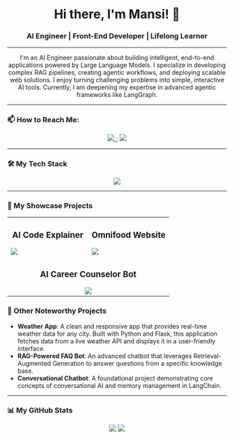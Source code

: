 <div align="center">
  <h1>Hi there, I'm Mansi! 👋</h1>
  <h3>AI Engineer | Front-End Developer | Lifelong Learner</h3>
</div>

---

<p align="center">
I'm an AI Engineer passionate about building intelligent, end-to-end applications powered by Large Language Models. I specialize in developing complex RAG pipelines, creating agentic workflows, and deploying scalable web solutions. I enjoy turning challenging problems into simple, interactive AI tools. Currently, I am deepening my expertise in advanced agentic frameworks like LangGraph.
</p>

---

### 📫 How to Reach Me:
<p align="center">
  <a href="mailto:mansisingh.am000@gmail.com">
    <img src="https://img.shields.io/badge/Gmail-D14836?style=for-the-badge&logo=gmail&logoColor=white" />
  </a>;
  <a href="https://www.linkedin.com/in/mansi-ai/">
    <img src="https://img.shields.io/badge/LinkedIn-0077B5?style=for-the-badge&logo=linkedin&logoColor=white" />
  </a>
</p>

---

### 🛠️ My Tech Stack
<p align="center">
  <img src="https://skillicons.dev/icons?i=python,flask,fastapi,langchain,LLM,git,html,css,js&theme=dark" />
</p>

---

### 🚀 My Showcase Projects


<div align="center">
  <table>
    <tr>
      <td width="50%" valign="top">
        <h3 align="center">AI Code Explainer</h3>
        <a href="https://github.com/mansijaysingh/ai-code-explainer-tool" target="_blank">
          <img src="https://github-readme-stats.vercel.app/api/pin/?username=mansijaysingh&repo=ai-code-explainer-tool&theme=dark&border_color=2e3440&title_color=88c0d0&text_color=d8dee9&icon_color=88c0d0" />
        </a>
      </td>
      <td width="50%" valign="top">
        <h3 align="center">Omnifood Website</h3>
        <a href="https://github.com/mansijaysingh/omnifood-project" target="_blank">
          <img src="https://github-readme-stats.vercel.app/api/pin/?username=mansijaysingh&repo=omnifood-project&theme=dark&border_color=2e3440&title_color=88c0d0&text_color=d8dee9&icon_color=88c0d0" />
        </a>
      </td>
    </tr>
    <tr>
      <td colspan="2" align="center" valign="top">
        <h3 align="center">AI Career Counselor Bot</h3>
        <a href="https://github.com/mansijaysingh/AI-Career-Counselor-Bot" target="_blank">
          <img src="https://github-readme-stats.vercel.app/api/pin/?username=mansijaysingh&repo=AI-Career-Counselor-Bot&theme=dark&border_color=2e3440&title_color=88c0d0&text_color=d8dee9&icon_color=88c0d0" />
        </a>
      </td>
    </tr>
  </table>
</div>

### 🤖 Other Noteworthy Projects

-   **Weather App**:  A clean and responsive app that provides real-time weather data for any city. Built with Python and Flask, this application fetches data from a live weather API and displays it in a user-friendly interface.
-   **RAG-Powered FAQ Bot**: An advanced chatbot that leverages Retrieval-Augmented Generation to answer questions from a specific knowledge base. 
-   **Conversational Chatbot**: A foundational project demonstrating core concepts of conversational AI and memory management in LangChain.

---

### 📊 My GitHub Stats
<p align="center">
  <img src="https://github-readme-stats.vercel.app/api?username=mansijaysingh&show_icons=true&theme=dark&border_color=2e3440&title_color=88c0d0&text_color=d8dee9&icon_color=88c0d0" />
  <img src="https://github-readme-stats.vercel.app/api/top-langs/?username=mansijaysingh&layout=compact&theme=dark&border_color=2e3440&title_color=88c0d0&text_color=d8dee9" />
</p>
